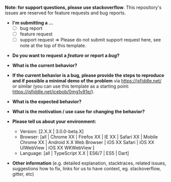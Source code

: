**Note: for support questions, please use stackoverflow**. This repository's issues are reserved for feature requests and bug reports.

* **I'm submitting a ...**
  * [ ] bug report
  * [ ] feature request
  * [ ] support request => Please do not submit support request here, see note at the top of this template.

- **Do you want to request a _feature_ or report a _bug_?**

* **What is the current behavior?**

- **If the current behavior is a bug, please provide the steps to reproduce and if possible a minimal demo of the problem** via
  https://jsfiddle.net/ or similar (you can use this template as a starting point: https://jsfiddle.net/icebob/0mg1v81e/).

* **What is the expected behavior?**

- **What is the motivation / use case for changing the behavior?**

* **Please tell us about your environment:**

  * Version: [2.X.X | 3.0.0-beta.X]
  * Browser: [all | Chrome XX | Firefox XX | IE XX | Safari XX | Mobile Chrome XX | Android X.X Web Browser | iOS XX Safari | iOS XX UIWebView | iOS XX WKWebView ]
  * Language: [all | TypeScript X.X | ES6/7 | ES5 | Dart]

- **Other information** (e.g. detailed explanation, stacktraces, related issues, suggestions how to fix, links for us to have context, eg. stackoverflow, gitter, etc)

